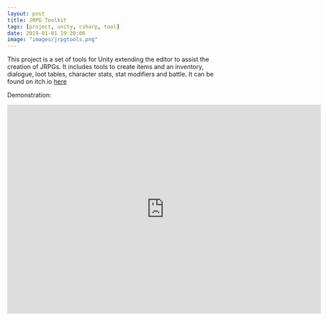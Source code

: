 ```yaml
---
layout: post
title: JRPG Toolkit
tags: [project, unity, csharp, tool]
date: 2019-01-01 19:20:00
image: "images/jrpgtools.png"
---
```


This project is a set of tools for Unity extending the editor to assist the creation of JRPGs.
It includes tools to create items and an inventory, dialogue, loot tables, character stats, stat modifiers and battle.
It can be found on itch.io [here](https://tobywishart.itch.io/jrpg-toolkit)

Demonstration:
<iframe width="720" height="480" src="http://www.youtube.com/embed/efRusr1Pybc" frameborder="0" allowfullscreen></iframe>